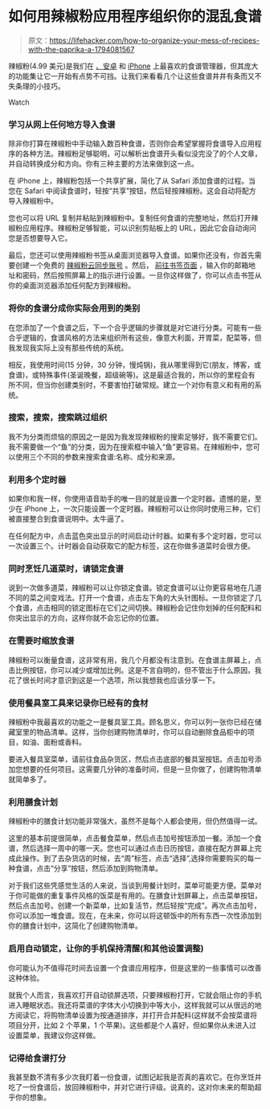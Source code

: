 # 如何用辣椒粉应用程序组织你的混乱食谱

> 原文：<https://lifehacker.com/how-to-organize-your-mess-of-recipes-with-the-paprika-a-1794081567>

辣椒粉(4.99 美元)是我们在 [、安卓](http://lifehacker.com/the-best-recipe-manager-for-android-1757450319) 和 [iPhone](https://lifehacker.com/the-best-recipe-manager-for-iphone-1751574246) 上最喜欢的食谱管理器，但其庞大的功能集让它一开始有点势不可挡。让我们来看看几个让这些食谱井井有条而又不失条理的小技巧。

Watch

### 学习从网上任何地方导入食谱

除非你打算在辣椒粉中手动输入数百种食谱，否则你会希望掌握将食谱导入应用程序的各种方法。辣椒粉足够聪明，可以解析出食谱开头看似没完没了的个人文章，并自动转换成分和方向。你有三种主要的方法来做到这一点。

在 iPhone 上，辣椒粉包括一个共享扩展，简化了从 Safari 添加食谱的过程。当您在 Safari 中阅读食谱时，轻按“共享”按钮，然后轻按辣椒粉。这会自动将配方导入辣椒粉中。

您也可以将 URL 复制并粘贴到辣椒粉中。复制任何食谱的完整地址，然后打开辣椒粉应用程序。辣椒粉足够智能，可以识别剪贴板上的 URL，因此它会自动询问您是否想要导入它。

最后，您还可以使用辣椒粉书签从桌面浏览器导入食谱。如果你还没有，你首先需要创建一个免费的 [辣椒粉云同步账号](https://paprikaapp.com/account/change_email/) 。然后， [前往书签页面](https://paprikaapp.com/bookmarklet/) ，输入你的邮箱地址和密码，然后按照屏幕上的指示进行设置。一旦你这样做了，你可以点击书签从你的桌面浏览器添加任何配方到辣椒粉。

### 将你的食谱分成你实际会用到的类别

在您添加了一个食谱之后，下一个合乎逻辑的步骤就是对它进行分类。可能有一些合乎逻辑的，食谱风格的方法来组织所有这些，像意大利面，开胃菜，配菜等，但我发现我实际上没有那些传统的系统。

相反，我使用时间(15 分钟，30 分钟，慢炖锅)，我从哪里得到它(朋友，博客，或食谱)，或特殊事件(圣诞晚餐，超级碗等)。这是最适合我的，所以你的里程会有所不同，但当你创建类别时，不要害怕打破常规。建立一个对你有意义和有用的系统。

### 搜索，搜索，搜索跳过组织

我不为分类而烦恼的原因之一是因为我发现辣椒粉的搜索足够好，我不需要它们。我不需要做一个“鱼”的分类，因为在搜索框中输入“鱼”更容易。在辣椒粉中，您可以使用三个不同的参数来搜索食谱:名称、成分和来源。

### 利用多个定时器

如果你和我一样，你使用语音助手的唯一目的就是设置一个定时器。遗憾的是，至少在 iPhone 上，一次只能设置一个定时器。辣椒粉可以让你同时使用三种，它们被直接整合到食谱说明中。太牛逼了。

在任何配方中，点击蓝色突出显示的时间启动计时器。如果有多个定时器，您可以一次设置三个。计时器会自动获取它的配方标签，这在你做多道菜时会很方便。

### **同时烹饪几道菜时，请锁定食谱**

说到一次做多道菜，辣椒粉可以让你锁定食谱。锁定食谱可以让你更容易地在几道不同的菜之间变戏法。打开一个食谱，点击左下角的大头针图标。一旦你锁定了几个食谱，点击相同的锁定图标在它们之间切换。辣椒粉会记住你划掉的任何配料和你突出显示的方向，这样你就不会忘记你的位置。

### 在需要时缩放食谱

辣椒粉可以衡量食谱，这非常有用，我几个月都没有注意到。在食谱主屏幕上，点击比例按钮，你可以减少或增加比例。这是不言自明的，但不管出于什么原因，我花了很长时间才意识到这是一个选项，所以我想我也应该分享一下。

### 使用餐具室工具来记录你已经有的食材

辣椒粉中我最喜欢的功能之一是餐具室工具。顾名思义，你可以列一张你已经在储藏室里的物品清单。这样，当你创建购物清单时，你可以自动删除食品柜中的项目，如油、面粉或香料。

要进入餐具室菜单，请前往食品杂货区，然后点击底部的餐具室按钮。点击加号添加您想要的任何项目。这需要几分钟的准备时间，但是一旦你做了，创建购物清单就简单多了。

### 利用膳食计划

辣椒粉中的膳食计划功能非常强大，虽然不是每个人都会使用，但仍然值得一试。

这里的基本前提很简单，点击餐食菜单，然后点击加号按钮添加一餐。添加一个食谱，然后选择一周中的哪一天。您也可以通过点击日历按钮，直接在配方屏幕上完成此操作。到了去杂货店的时候，去“周”标签，点击“选择”,选择你需要购买的每一种食谱，点击“分享”按钮，然后添加到购物清单。

对于我们这些凭感觉生活的人来说，当谈到用餐计划时，菜单可能更方便。菜单对于你可能做的重复事件风格的饭菜是有用的。在膳食计划屏幕上，点击菜单按钮，然后点击加号。创建一个新菜单，比如复活节，然后轻按“完成”。再次点击加号，你可以添加一堆食谱。现在，在未来，你可以将这顿饭中的所有东西一次性添加到你的膳食计划中，这简化了创建购物清单。

### 启用自动锁定，让你的手机保持清醒(和其他设置调整)

你可能认为不值得花时间去设置一个食谱应用程序，但是这里的一些事情可以改善这种体验。

就我个人而言，我喜欢打开自动锁屏选项，只要辣椒粉打开，它就会阻止你的手机进入睡眠状态。我还将菜谱的字体大小切换到中等大小，这样我就可以从很远的地方阅读它，将购物清单设置为按通道排序，并打开合并配料(这样就不会按菜谱将项目分开，比如 2 个苹果，1 个苹果)。这些都是个人喜好，但如果你从未进入过设置菜单，我建议你这样做。

### 记得给食谱打分

我甚至数不清有多少次我盯着一份食谱，试图记起我是否真的喜欢它。在你烹饪并吃了一份食谱后，放回辣椒粉中，并对它进行评级。说真的，这对你未来的帮助超乎你的想象。